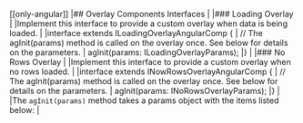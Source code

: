 [[only-angular]]
|## Overlay Components Interfaces
|
|### Loading Overlay 
|
|Implement this interface to provide a custom overlay when data is being loaded.
|
|interface extends ILoadingOverlayAngularComp {
|   // The agInit(params) method is called on the overlay once. See below for details on the parameters.
|   agInit(params: ILoadingOverlayParams);
|}
|
|### No Rows Overlay 
|
|Implement this interface to provide a custom overlay when no rows loaded.
|
|interface extends INowRowsOverlayAngularComp {
|   // The agInit(params) method is called on the overlay once. See below for details on the parameters.
|   agInit(params: INoRowsOverlayParams);
|}
|
|The `agInit(params)` method takes a params object with the items listed below:
|

